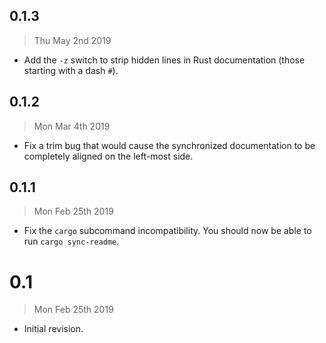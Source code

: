 ## 0.1.3

> Thu May 2nd 2019

  - Add the `-z` switch to strip hidden lines in Rust documentation (those starting with a dash
    `#`).

## 0.1.2

> Mon Mar 4th 2019

  - Fix a trim bug that would cause the synchronized documentation to be completely aligned on the
    left-most side.

## 0.1.1

> Mon Feb 25th 2019

  - Fix the `cargo` subcommand incompatibility. You should now be able to run `cargo sync-readme`.

# 0.1

> Mon Feb 25th 2019

  - Initial revision.
